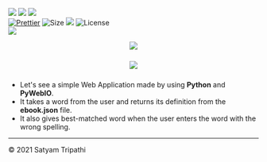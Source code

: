 ![](https://forthebadge.com/images/badges/for-you.svg)
![](http://ForTheBadge.com/images/badges/made-with-python.svg)
![](https://forthebadge.com/images/badges/built-by-developers.svg)</br>
[![Prettier](https://img.shields.io/badge/Code%20Style-Prettier-red.svg)](https://github.com/prettier/prettier)
![Size](https://img.shields.io/github/repo-size/Iamtripathisatyam/Words_Dictionary?color=red&label=Repo%20Size%20)
![](https://img.shields.io/tokei/lines/github/Iamtripathisatyam/Words_Dictionary?color=red&label=Lines%20of%20Code)
![License](https://img.shields.io/badge/License-MIT-red.svg)</br>
![](https://profile-counter.glitch.me/{Words_Dictionary}/count.svg)
<p align="center">
<a href="https://github.com/Iamtripathisatyam/Words_Dictionary/blob/main/English_Dictionary_Application.ipynb"><img src="https://cutt.ly/xblvr1Q" /></a>
</p>

### <h3 align="center"><a href="https://github.com/Iamtripathisatyam/Words_Dictionary/blob/main/English_Dictionary_Application.ipynb"><img src="https://img.shields.io/badge/-ENGLISH WORDS DICTIONARY-black?logo=python&logoColor=yellow&style=flat-square"></a><h3/>
  
- Let's see a simple Web Application made by using **Python** and **PyWebIO**.
- It takes a word from the user and returns its definition from the **ebook.json** file.
- It also gives best-matched word when the user enters the word with the wrong spelling.

___________________________________

<p>&copy; 2021 Satyam Tripathi</p>
